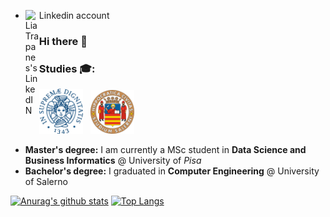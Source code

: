 - Linkedin account <a href="https://www.linkedin.com/in/lia-trapanese/">
  <img align="left" alt="Lia Trapanes's LinkedIN" width="22px" src="https://raw.githubusercontent.com/peterthehan/peterthehan/master/assets/linkedin.svg" />
</a>


### Hi there 👋

<!--
**liatrapanese/liatrapanese** is a ✨ _special_ ✨ repository because its `README.md` (this file) appears on your GitHub profile.

Here are some ideas to get you started:

-  I’m currently working on 
- 🌱 I’m currently learning ...
- 👯 I’m looking to collaborate on ...
- 🤔 I’m looking for help with ...
- 💬 Ask me about ...
- 📫 How to reach me: ...
- 😄 Pronouns: ...
- ⚡ Fun fact: ...
-->

### Studies 🎓:
<img width=70px src="unipi_logo.png" /> &nbsp; <img width=70px src="universita-degli-studi-di-salerno-unisa-logo-CB7C462BBB-seeklogo.com.png" /> &nbsp;  
* **Master's degree:** I am currently a MSc student in **Data Science and Business Informatics** @ University of _Pisa_
* **Bachelor's degree:** I graduated in **Computer Engineering**  @ University of Salerno<br>

[![Anurag's github stats](https://github-readme-stats.vercel.app/api?username=liatr98)](https://github.com/anuraghazra/github-readme-stats)           [![Top Langs](https://github-readme-stats.vercel.app/api/top-langs/?username=liatr98&layout=compact)](https://github.com/anuraghazra/github-readme-stats)

